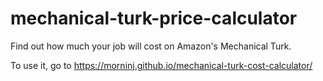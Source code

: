 # mechanical-turk-price-calculator
Find out how much your job will cost on Amazon's Mechanical Turk.

To use it, go to https://morninj.github.io/mechanical-turk-cost-calculator/
